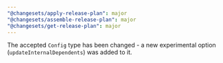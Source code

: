 ```yaml
---
"@changesets/apply-release-plan": major
"@changesets/assemble-release-plan": major
"@changesets/get-release-plan": major
---
```


The accepted `Config` type has been changed - a new experimental option (`updateInternalDependents`) was added to it.
